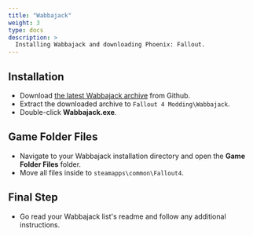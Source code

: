 ```yaml
---
title: "Wabbajack"
weight: 3
type: docs
description: >
  Installing Wabbajack and downloading Phoenix: Fallout.
---
```


## Installation

- Download [the latest Wabbajack archive](https://github.com/wabbajack-tools/wabbajack/releases) from Github.
- Extract the downloaded archive to `Fallout 4 Modding\Wabbajack`.
- Double-click **Wabbajack.exe**.

## Game Folder Files

- Navigate to your Wabbajack installation directory and open the **Game Folder Files** folder.
- Move all files inside to `steamapps\common\Fallout4`.

## Final Step

- Go read your Wabbajack list's readme and follow any additional instructions.